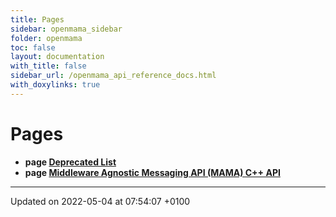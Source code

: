 ```yaml
---
title: Pages
sidebar: openmama_sidebar
folder: openmama
toc: false
layout: documentation
with_title: false
sidebar_url: /openmama_api_reference_docs.html
with_doxylinks: true
---
```


# Pages




* **page [Deprecated List](deprecated.html#page-deprecated)** 
* **page [Middleware Agnostic Messaging API (MAMA) C++ API]()** 



-------------------------------

Updated on 2022-05-04 at 07:54:07 +0100

